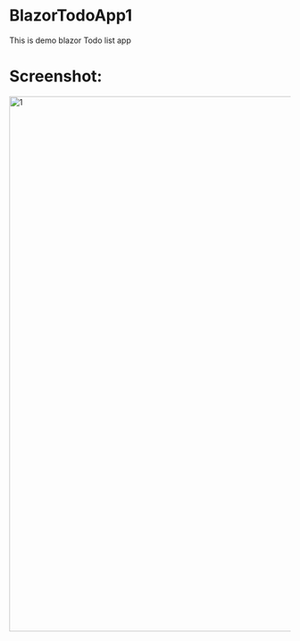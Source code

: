 # BlazorTodoApp1
This is demo blazor Todo list app

# Screenshot:
<img width="959" alt="1" src="https://user-images.githubusercontent.com/25769384/214887173-84a0287a-2792-4d8d-9cad-308f9c16ae95.PNG">


